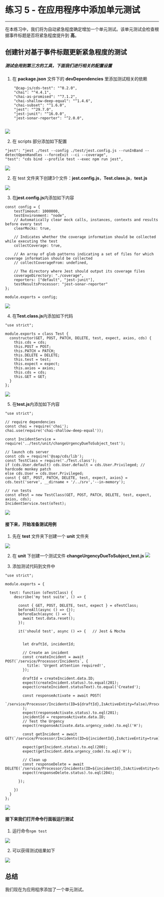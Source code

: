<div class="draftWatermark"></div>

# 练习 5 - 在应用程序中添加单元测试
---

在本练习中，我们将为自动紧急程度确定增加一个单元测试。该单元测试会检查根据事件标题是否将紧急程度提升到 **高**。

## 创建针对基于事件标题更新紧急程度的测试

##### 测试会用到第三方的工具，下面我们进行相关的配置设置

1. 在 **package.json** 文件下的 **devDependencies** 里添加测试相关的依赖

```
    "@cap-js/cds-test": "^0.2.0",
    "chai": "^4.4.1",
    "chai-as-promised": "^7.1.2",
    "chai-shallow-deep-equal": "^1.4.6",
    "chai-subset": "^1.6.0",
    "jest": "^29.7.0",
    "jest-junit": "^16.0.0",
    "jest-sonar-reporter": "^2.0.0",
    
```

![](vx_images/271286222081109.png)

2. 在 scripts 部分添加如下配置

```
"jest": "jest ./test --config ./test/jest.config.js --runInBand --detectOpenHandles --forceExit --ci --coverage",
"test": "cds bind --profile test --exec npm run jest",
```
![](vx_images/233784622047372.png)


2. 在 test 文件夹下创建3个文件：**jest.config.js**，**Test.class.js**，**test.js**

![](vx_images/311234081634013.png)


3. 在**jest.config.js**内添加如下内容

```
const config = {
    testTimeout: 1000000,
    testEnvironment: "node",
    // Automatically clear mock calls, instances, contexts and results before every test
    clearMocks: true,

    // Indicates whether the coverage information should be collected while executing the test
    collectCoverage: true,

    // An array of glob patterns indicating a set of files for which coverage information should be collected
    // collectCoverageFrom: undefined,

    // The directory where Jest should output its coverage files
    coverageDirectory: "./coverage",
    reporters: ["default", "jest-junit"],
    testResultsProcessor: "jest-sonar-reporter"
};

module.exports = config;
```
![](vx_images/467836832936924.png)


4. 在**Test.class.js**内添加如下代码

```
"use strict";

module.exports = class Test {
  constructor(GET, POST, PATCH, DELETE, test, expect, axios, cds) {
    this.cds = cds;
    this.POST = POST;
    this.PATCH = PATCH;
    this.DELETE = DELETE;
    this.test = test;
    this.expect = expect;
    this.axios = axios;
    this.cds = cds;
    this.GET = GET;
  }
};
```

![](vx_images/569296220282416.png)

5. 在**test.js**内添加如下内容

```
"use strict";

// require dependencies
const chai = require('chai');
chai.use(require('chai-shallow-deep-equal'));

const IncidentService = require('../test/unit/changeUrgencyDueToSubject_test');

// launch cds server
const cds = require('@sap/cds/lib');
const TestClass = require('./Test.class');
if (cds.User.default) cds.User.default = cds.User.Privileged; // hardcode monkey patch
else cds.User = cds.User.Privileged;
const { GET, POST, PATCH, DELETE, test, expect, axios} = cds.test('serve', __dirname + '/../srv','--in-memory');

// run tests
const oTest = new TestClass(GET, POST, PATCH, DELETE, test, expect, axios, cds);
IncidentService.test(oTest);
```

![](vx_images/555445910025980.png)

#### 接下来，开始准备测试用例

1. 先在 **test** 文件夹下创建一个 **unit** 文件夹

![](vx_images/419473375420764.png)

2. 在 **unit** 下创建一个测试文件 **changeUrgencyDueToSubject_test.js**
![](vx_images/536373601929166.png)

3. 添加测试代码到文件中

```
"use strict";

module.exports = {

  test: function (oTestClass) {
    describe('my test suite', () => {

      const { GET, POST, DELETE, test, expect } = oTestClass;
      beforeAll(async () => {});
      beforeEach(async () => {
        await test.data.reset();
      });

      it('should test', async () => {   // Jest & Mocha
        

        let draftId, incidentId;

        // Create an incident 
        const createIncident = await POST(`/service/Processor/Incidents`, {
          title: 'Urgent attention required!',
        });

        draftId = createIncident.data.ID;
        expect(createIncident.status).to.equal(201);
        expect(createIncident.statusText).to.equal('Created');

        const responseActivate = await POST(
          `/service/Processor/Incidents(ID=${draftId},IsActiveEntity=false)/Processor.draftActivate`
        );
        expect(responseActivate.status).to.eql(201);
        incidentId = responseActivate.data.ID;
        // Test the Urgency
        expect(responseActivate.data.urgency_code).to.eql('H');

        const getIncident = await GET(`/service/Processor/Incidents(ID=${incidentId},IsActiveEntity=true)`);

        expect(getIncident.status).to.eql(200);
        expect(getIncident.data.urgency_code).to.eql('H');

        // Clean up 
        const responseDelete = await DELETE(`/service/Processor/Incidents(ID=${incidentId},IsActiveEntity=true)`);
        expect(responseDelete.status).to.eql(204);

      });

    })
  }
};
```
![](vx_images/137137204115884.png)

#### 接下来我们打开命令行面板运行测试

1. 运行命令`npm test`

![](vx_images/132356033764275.png)

2. 可以获得测试结果如下

![](vx_images/564276232777912.png)


## 总结
我们现在为应用程序添加了一个单元测试。

